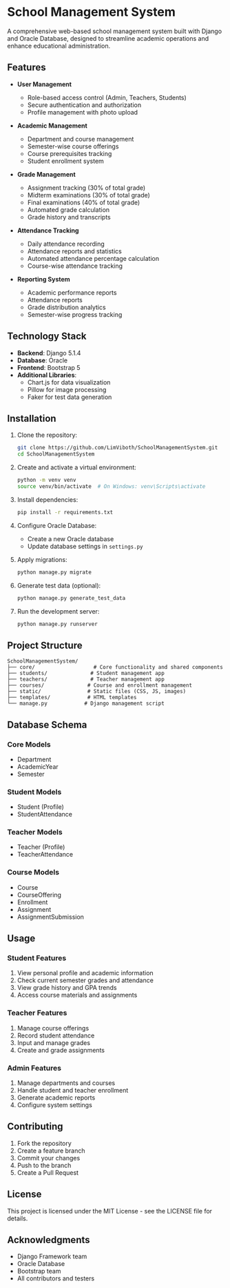 # School Management System

A comprehensive web-based school management system built with Django and Oracle Database, designed to streamline academic operations and enhance educational administration.

## Features

- **User Management**
  - Role-based access control (Admin, Teachers, Students)
  - Secure authentication and authorization
  - Profile management with photo upload

- **Academic Management**
  - Department and course management
  - Semester-wise course offerings
  - Course prerequisites tracking
  - Student enrollment system

- **Grade Management**
  - Assignment tracking (30% of total grade)
  - Midterm examinations (30% of total grade)
  - Final examinations (40% of total grade)
  - Automated grade calculation
  - Grade history and transcripts

- **Attendance Tracking**
  - Daily attendance recording
  - Attendance reports and statistics
  - Automated attendance percentage calculation
  - Course-wise attendance tracking

- **Reporting System**
  - Academic performance reports
  - Attendance reports
  - Grade distribution analytics
  - Semester-wise progress tracking

## Technology Stack

- **Backend**: Django 5.1.4
- **Database**: Oracle
- **Frontend**: Bootstrap 5
- **Additional Libraries**:
  - Chart.js for data visualization
  - Pillow for image processing
  - Faker for test data generation

## Installation

1. Clone the repository:
   ```bash
   git clone https://github.com/LimViboth/SchoolManagementSystem.git
   cd SchoolManagementSystem
   ```

2. Create and activate a virtual environment:
   ```bash
   python -m venv venv
   source venv/bin/activate  # On Windows: venv\Scripts\activate
   ```

3. Install dependencies:
   ```bash
   pip install -r requirements.txt
   ```

4. Configure Oracle Database:
   - Create a new Oracle database
   - Update database settings in `settings.py`

5. Apply migrations:
   ```bash
   python manage.py migrate
   ```

6. Generate test data (optional):
   ```bash
   python manage.py generate_test_data
   ```

7. Run the development server:
   ```bash
   python manage.py runserver
   ```

## Project Structure

```
SchoolManagementSystem/
├── core/                   # Core functionality and shared components
├── students/              # Student management app
├── teachers/              # Teacher management app
├── courses/              # Course and enrollment management
├── static/               # Static files (CSS, JS, images)
├── templates/            # HTML templates
└── manage.py            # Django management script
```

## Database Schema

### Core Models
- Department
- AcademicYear
- Semester

### Student Models
- Student (Profile)
- StudentAttendance

### Teacher Models
- Teacher (Profile)
- TeacherAttendance

### Course Models
- Course
- CourseOffering
- Enrollment
- Assignment
- AssignmentSubmission

## Usage

### Student Features
1. View personal profile and academic information
2. Check current semester grades and attendance
3. View grade history and GPA trends
4. Access course materials and assignments

### Teacher Features
1. Manage course offerings
2. Record student attendance
3. Input and manage grades
4. Create and grade assignments

### Admin Features
1. Manage departments and courses
2. Handle student and teacher enrollment
3. Generate academic reports
4. Configure system settings

## Contributing

1. Fork the repository
2. Create a feature branch
3. Commit your changes
4. Push to the branch
5. Create a Pull Request

## License

This project is licensed under the MIT License - see the LICENSE file for details.

## Acknowledgments

- Django Framework team
- Oracle Database
- Bootstrap team
- All contributors and testers

